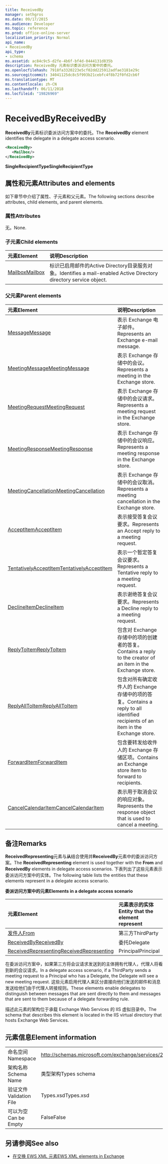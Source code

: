 ```yaml
---
title: ReceivedBy
manager: sethgros
ms.date: 09/17/2015
ms.audience: Developer
ms.topic: reference
ms.prod: office-online-server
localization_priority: Normal
api_name:
- ReceivedBy
api_type:
- schema
ms.assetid: ac84c9c5-d2fe-4b6f-bf4d-0444131d835b
description: ReceivedBy 元素标识委派访问方案中的委托。
ms.openlocfilehash: 7918fa3320223e5cf02dd225912adfae3181e29c
ms.sourcegitcommit: 34041125dc8c5f993b21cebfc4f8b72f0fd2cb6f
ms.translationtype: MT
ms.contentlocale: zh-CN
ms.lasthandoff: 06/11/2018
ms.locfileid: "19826969"
---
```

# <a name="receivedby"></a><span data-ttu-id="47af5-103">ReceivedBy</span><span class="sxs-lookup"><span data-stu-id="47af5-103">ReceivedBy</span></span>

<span data-ttu-id="47af5-104">**ReceivedBy**元素标识委派访问方案中的委托。</span><span class="sxs-lookup"><span data-stu-id="47af5-104">The **ReceivedBy** element identifies the delegate in a delegate access scenario.</span></span> 
  
```xml
<ReceivedBy>
   <Mailbox/>
</ReceivedBy>
```

 <span data-ttu-id="47af5-105">**SingleRecipientType**</span><span class="sxs-lookup"><span data-stu-id="47af5-105">**SingleRecipientType**</span></span>
## <a name="attributes-and-elements"></a><span data-ttu-id="47af5-106">属性和元素</span><span class="sxs-lookup"><span data-stu-id="47af5-106">Attributes and elements</span></span>

<span data-ttu-id="47af5-107">如下章节中介绍了属性、子元素和父元素。</span><span class="sxs-lookup"><span data-stu-id="47af5-107">The following sections describe attributes, child elements, and parent elements.</span></span>
  
### <a name="attributes"></a><span data-ttu-id="47af5-108">属性</span><span class="sxs-lookup"><span data-stu-id="47af5-108">Attributes</span></span>

<span data-ttu-id="47af5-109">无。</span><span class="sxs-lookup"><span data-stu-id="47af5-109">None.</span></span>
  
### <a name="child-elements"></a><span data-ttu-id="47af5-110">子元素</span><span class="sxs-lookup"><span data-stu-id="47af5-110">Child elements</span></span>

|<span data-ttu-id="47af5-111">**元素**</span><span class="sxs-lookup"><span data-stu-id="47af5-111">**Element**</span></span>|<span data-ttu-id="47af5-112">**说明**</span><span class="sxs-lookup"><span data-stu-id="47af5-112">**Description**</span></span>|
|:-----|:-----|
|[<span data-ttu-id="47af5-113">Mailbox</span><span class="sxs-lookup"><span data-stu-id="47af5-113">Mailbox</span></span>](mailbox.md) <br/> |<span data-ttu-id="47af5-114">标识已启用邮件的Active Directory目录服务对象。</span><span class="sxs-lookup"><span data-stu-id="47af5-114">Identifies a mail-enabled Active Directory directory service object.</span></span>  <br/> |
   
### <a name="parent-elements"></a><span data-ttu-id="47af5-115">父元素</span><span class="sxs-lookup"><span data-stu-id="47af5-115">Parent elements</span></span>

|<span data-ttu-id="47af5-116">**元素**</span><span class="sxs-lookup"><span data-stu-id="47af5-116">**Element**</span></span>|<span data-ttu-id="47af5-117">**说明**</span><span class="sxs-lookup"><span data-stu-id="47af5-117">**Description**</span></span>|
|:-----|:-----|
|[<span data-ttu-id="47af5-118">Message</span><span class="sxs-lookup"><span data-stu-id="47af5-118">Message</span></span>](message-ex15websvcsotherref.md) <br/> |<span data-ttu-id="47af5-119">表示 Exchange 电子邮件。</span><span class="sxs-lookup"><span data-stu-id="47af5-119">Represents an Exchange e-mail message.</span></span>  <br/> |
|[<span data-ttu-id="47af5-120">MeetingMessage</span><span class="sxs-lookup"><span data-stu-id="47af5-120">MeetingMessage</span></span>](meetingmessage.md) <br/> |<span data-ttu-id="47af5-121">表示 Exchange 存储中的会议。</span><span class="sxs-lookup"><span data-stu-id="47af5-121">Represents a meeting in the Exchange store.</span></span>  <br/> |
|[<span data-ttu-id="47af5-122">MeetingRequest</span><span class="sxs-lookup"><span data-stu-id="47af5-122">MeetingRequest</span></span>](meetingrequest.md) <br/> |<span data-ttu-id="47af5-123">表示 Exchange 存储中的会议请求。</span><span class="sxs-lookup"><span data-stu-id="47af5-123">Represents a meeting request in the Exchange store.</span></span>  <br/> |
|[<span data-ttu-id="47af5-124">MeetingResponse</span><span class="sxs-lookup"><span data-stu-id="47af5-124">MeetingResponse</span></span>](meetingresponse.md) <br/> |<span data-ttu-id="47af5-125">表示 Exchange 存储中的会议响应。</span><span class="sxs-lookup"><span data-stu-id="47af5-125">Represents a meeting response in the Exchange store.</span></span>  <br/> |
|[<span data-ttu-id="47af5-126">MeetingCancellation</span><span class="sxs-lookup"><span data-stu-id="47af5-126">MeetingCancellation</span></span>](meetingcancellation.md) <br/> |<span data-ttu-id="47af5-127">表示 Exchange 存储中的会议取消。</span><span class="sxs-lookup"><span data-stu-id="47af5-127">Represents a meeting cancellation in the Exchange store.</span></span>  <br/> |
|[<span data-ttu-id="47af5-128">AcceptItem</span><span class="sxs-lookup"><span data-stu-id="47af5-128">AcceptItem</span></span>](acceptitem.md) <br/> |<span data-ttu-id="47af5-129">表示接受答复会议要求。</span><span class="sxs-lookup"><span data-stu-id="47af5-129">Represents an Accept reply to a meeting request.</span></span>  <br/> |
|[<span data-ttu-id="47af5-130">TentativelyAcceptItem</span><span class="sxs-lookup"><span data-stu-id="47af5-130">TentativelyAcceptItem</span></span>](tentativelyacceptitem.md) <br/> |<span data-ttu-id="47af5-131">表示一个暂定答复会议要求。</span><span class="sxs-lookup"><span data-stu-id="47af5-131">Represents a Tentative reply to a meeting request.</span></span>  <br/> |
|[<span data-ttu-id="47af5-132">DeclineItem</span><span class="sxs-lookup"><span data-stu-id="47af5-132">DeclineItem</span></span>](declineitem.md) <br/> |<span data-ttu-id="47af5-133">表示谢绝答复会议要求。</span><span class="sxs-lookup"><span data-stu-id="47af5-133">Represents a Decline reply to a meeting request.</span></span>  <br/> |
|[<span data-ttu-id="47af5-134">ReplyToItem</span><span class="sxs-lookup"><span data-stu-id="47af5-134">ReplyToItem</span></span>](replytoitem.md) <br/> |<span data-ttu-id="47af5-135">包含对 Exchange 存储中的项的创建者的答复。</span><span class="sxs-lookup"><span data-stu-id="47af5-135">Contains a reply to the creator of an item in the Exchange store.</span></span>  <br/> |
|[<span data-ttu-id="47af5-136">ReplyAllToItem</span><span class="sxs-lookup"><span data-stu-id="47af5-136">ReplyAllToItem</span></span>](replyalltoitem.md) <br/> |<span data-ttu-id="47af5-137">包含对所有确定收件人的 Exchange 存储中的项的答复。</span><span class="sxs-lookup"><span data-stu-id="47af5-137">Contains a reply to all identified recipients of an item in the Exchange store.</span></span>  <br/> |
|[<span data-ttu-id="47af5-138">ForwardItem</span><span class="sxs-lookup"><span data-stu-id="47af5-138">ForwardItem</span></span>](forwarditem.md) <br/> |<span data-ttu-id="47af5-139">包含要转发给收件人的 Exchange 存储区项。</span><span class="sxs-lookup"><span data-stu-id="47af5-139">Contains an Exchange store item to forward to recipients.</span></span>  <br/> |
|[<span data-ttu-id="47af5-140">CancelCalendarItem</span><span class="sxs-lookup"><span data-stu-id="47af5-140">CancelCalendarItem</span></span>](cancelcalendaritem.md) <br/> |<span data-ttu-id="47af5-141">表示用于取消会议的响应对象。</span><span class="sxs-lookup"><span data-stu-id="47af5-141">Represents the response object that is used to cancel a meeting.</span></span>  <br/> |
   
## <a name="remarks"></a><span data-ttu-id="47af5-142">备注</span><span class="sxs-lookup"><span data-stu-id="47af5-142">Remarks</span></span>

<span data-ttu-id="47af5-143">**ReceivedRepresenting**元素与**从**结合使用并**ReceivedBy**元素中的委派访问方案。</span><span class="sxs-lookup"><span data-stu-id="47af5-143">The **ReceivedRepresenting** element is used together with the **From** and **ReceivedBy** elements in delegate access scenarios.</span></span> <span data-ttu-id="47af5-144">下表列出了这些元素表示委派访问方案中的实体。</span><span class="sxs-lookup"><span data-stu-id="47af5-144">The following table lists the entities that these elements represent in a delegate access scenario.</span></span> 
  
<span data-ttu-id="47af5-145">**委派访问方案中的元素**</span><span class="sxs-lookup"><span data-stu-id="47af5-145">**Elements in a delegate access scenario**</span></span>

|<span data-ttu-id="47af5-146">**元素**</span><span class="sxs-lookup"><span data-stu-id="47af5-146">**Element**</span></span>|<span data-ttu-id="47af5-147">**元素表示的实体**</span><span class="sxs-lookup"><span data-stu-id="47af5-147">**Entity that the element represent**</span></span>|
|:-----|:-----|
|[<span data-ttu-id="47af5-148">发件人</span><span class="sxs-lookup"><span data-stu-id="47af5-148">From</span></span>](from.md) <br/> |<span data-ttu-id="47af5-149">第三方</span><span class="sxs-lookup"><span data-stu-id="47af5-149">ThirdParty</span></span>  <br/> |
|[<span data-ttu-id="47af5-150">ReceivedBy</span><span class="sxs-lookup"><span data-stu-id="47af5-150">ReceivedBy</span></span>](receivedby.md) <br/> |<span data-ttu-id="47af5-151">委托</span><span class="sxs-lookup"><span data-stu-id="47af5-151">Delegate</span></span>  <br/> |
|[<span data-ttu-id="47af5-152">ReceivedRepresenting</span><span class="sxs-lookup"><span data-stu-id="47af5-152">ReceivedRepresenting</span></span>](receivedrepresenting.md) <br/> |<span data-ttu-id="47af5-153">Principal</span><span class="sxs-lookup"><span data-stu-id="47af5-153">Principal</span></span>  <br/> |
   
<span data-ttu-id="47af5-154">在委派访问方案中，如果第三方将会议请求发送到的主体拥有代理人，代理人将看到新的会议请求。</span><span class="sxs-lookup"><span data-stu-id="47af5-154">In a delegate access scenario, if a ThirdParty sends a meeting request to a Principal who has a Delegate, the Delegate will see a new meeting request.</span></span> <span data-ttu-id="47af5-155">这些元素启用代理人来区分直接向他们发送的邮件和消息发送给他们由于代理人转接规则。</span><span class="sxs-lookup"><span data-stu-id="47af5-155">These elements enable delegates to distinguish between messages that are sent directly to them and messages that are sent to them because of a delegate forwarding rule.</span></span>
  
<span data-ttu-id="47af5-156">描述此元素的架构位于承载 Exchange Web Services 的 IIS 虚拟目录中。</span><span class="sxs-lookup"><span data-stu-id="47af5-156">The schema that describes this element is located in the IIS virtual directory that hosts Exchange Web Services.</span></span>
  
## <a name="element-information"></a><span data-ttu-id="47af5-157">元素信息</span><span class="sxs-lookup"><span data-stu-id="47af5-157">Element information</span></span>

|||
|:-----|:-----|
|<span data-ttu-id="47af5-158">命名空间</span><span class="sxs-lookup"><span data-stu-id="47af5-158">Namespace</span></span>  <br/> |http://schemas.microsoft.com/exchange/services/2006/types  <br/> |
|<span data-ttu-id="47af5-159">架构名称</span><span class="sxs-lookup"><span data-stu-id="47af5-159">Schema Name</span></span>  <br/> |<span data-ttu-id="47af5-160">类型架构</span><span class="sxs-lookup"><span data-stu-id="47af5-160">Types schema</span></span>  <br/> |
|<span data-ttu-id="47af5-161">验证文件</span><span class="sxs-lookup"><span data-stu-id="47af5-161">Validation File</span></span>  <br/> |<span data-ttu-id="47af5-162">Types.xsd</span><span class="sxs-lookup"><span data-stu-id="47af5-162">Types.xsd</span></span>  <br/> |
|<span data-ttu-id="47af5-163">可以为空</span><span class="sxs-lookup"><span data-stu-id="47af5-163">Can be Empty</span></span>  <br/> |<span data-ttu-id="47af5-164">False</span><span class="sxs-lookup"><span data-stu-id="47af5-164">False</span></span>  <br/> |
   
## <a name="see-also"></a><span data-ttu-id="47af5-165">另请参阅</span><span class="sxs-lookup"><span data-stu-id="47af5-165">See also</span></span>



- [<span data-ttu-id="47af5-166">在交换 EWS XML 元素</span><span class="sxs-lookup"><span data-stu-id="47af5-166">EWS XML elements in Exchange</span></span>](ews-xml-elements-in-exchange.md)

